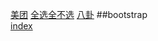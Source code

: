 [美团](http://572348326.github.io/html+css/美团.html)
[全选全不选](http://572348326.github.io/javascript/全选全不选效果.html)
[八卦](http://572348326.github.io/html+css/八卦.html)
##bootstrap<br/>
[index](http://572348326.github.io/bootstrap)
